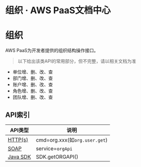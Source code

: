 # 组织 · AWS PaaS文档中心

# 组织

AWS PaaS为开发者提供的组织结构操作接口。

> 以下给出该类API的常用部分，但不完整，请以相关文档为准

  * 单位增、删、改、查
  * 部门增、删、改、查
  * 账户增、删、改、查
  * 角色增、删、改、查
  * 团队增、删、改、查

## API索引

API类型 | 说明  
---|---  
[HTTP(s)](<https://docs.awspaas.com/reference-guide/aws-paas-api-guide/http/>) | cmd=org.xxx(如`org.user.get`)  
[SOAP](<https://docs.awspaas.com/reference-guide/aws-paas-api-guide/soap/>) | service=`orgApi`  
[Java SDK](<https://docs.awspaas.com/reference-guide/aws-paas-api-guide/native/>) | SDK.getORGAPI()